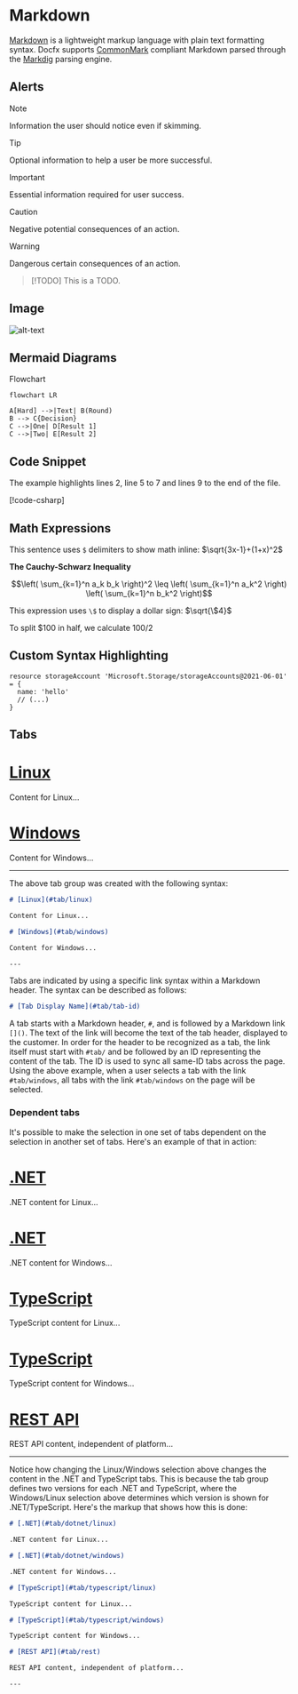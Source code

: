 # Markdown

[Markdown](https://daringfireball.net/projects/markdown/) is a lightweight markup language with plain text formatting syntax. Docfx supports [CommonMark](https://commonmark.org/) compliant Markdown parsed through the [Markdig](https://github.com/xoofx/markdig) parsing engine.

## Alerts

> [!NOTE]
> Information the user should notice even if skimming.

> [!TIP]
> Optional information to help a user be more successful.

> [!IMPORTANT]
> Essential information required for user success.

> [!CAUTION]
> Negative potential consequences of an action.

> [!WARNING]
> Dangerous certain consequences of an action.

> [!TODO]
> This is a TODO.

## Image 

![alt-text](https://learn.microsoft.com/en-us/media/learn/not-found/learn-not-found-light-mode.png?branch=main)

## Mermaid Diagrams

Flowchart

```mermaid
flowchart LR

A[Hard] -->|Text| B(Round)
B --> C{Decision}
C -->|One| D[Result 1]
C -->|Two| E[Result 2]
```

## Code Snippet

The example highlights lines 2, line 5 to 7 and lines 9 to the end of the file.

[!code-csharp[](media/Program.cs?highlight=2,5-7,9-)]

## Math Expressions

This sentence uses `$` delimiters to show math inline:  $\sqrt{3x-1}+(1+x)^2$

**The Cauchy-Schwarz Inequality**

$$\left( \sum_{k=1}^n a_k b_k \right)^2 \leq \left( \sum_{k=1}^n a_k^2 \right) \left( \sum_{k=1}^n b_k^2 \right)$$

This expression uses `\$` to display a dollar sign: $\sqrt{\$4}$

To split <span>$</span>100 in half, we calculate $100/2$

## Custom Syntax Highlighting

```bicep
resource storageAccount 'Microsoft.Storage/storageAccounts@2021-06-01' = {
  name: 'hello'
  // (...)
}
```

## Tabs

# [Linux](#tab/linux)

Content for Linux...

# [Windows](#tab/windows)

Content for Windows...

---

The above tab group was created with the following syntax:

```markdown
# [Linux](#tab/linux)

Content for Linux...

# [Windows](#tab/windows)

Content for Windows...

---
```

Tabs are indicated by using a specific link syntax within a Markdown header. The syntax can be described as follows:

```markdown
# [Tab Display Name](#tab/tab-id)
```

A tab starts with a Markdown header, `#`, and is followed by a Markdown link `[]()`. The text of the link will become the text of the tab header, displayed to the customer. In order for the header to be recognized as a tab, the link itself must start with `#tab/` and be followed by an ID representing the content of the tab. The ID is used to sync all same-ID tabs across the page. Using the above example, when a user selects a tab with the link `#tab/windows`, all tabs with the link `#tab/windows` on the page will be selected.

### Dependent tabs

It's possible to make the selection in one set of tabs dependent on the selection in another set of tabs. Here's an example of that in action:

# [.NET](#tab/dotnet/linux)

.NET content for Linux...

# [.NET](#tab/dotnet/windows)

.NET content for Windows...

# [TypeScript](#tab/typescript/linux)

TypeScript content for Linux...

# [TypeScript](#tab/typescript/windows)

TypeScript content for Windows...

# [REST API](#tab/rest)

REST API content, independent of platform...

---

Notice how changing the Linux/Windows selection above changes the content in the .NET and TypeScript tabs. This is because the tab group defines two versions for each .NET and TypeScript, where the Windows/Linux selection above determines which version is shown for .NET/TypeScript. Here's the markup that shows how this is done:

```markdown
# [.NET](#tab/dotnet/linux)

.NET content for Linux...

# [.NET](#tab/dotnet/windows)

.NET content for Windows...

# [TypeScript](#tab/typescript/linux)

TypeScript content for Linux...

# [TypeScript](#tab/typescript/windows)

TypeScript content for Windows...

# [REST API](#tab/rest)

REST API content, independent of platform...

---
```
